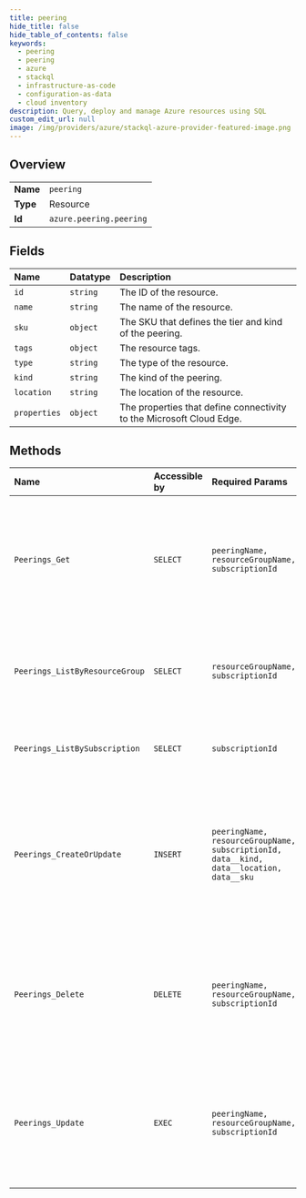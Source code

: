 ```yaml
---
title: peering
hide_title: false
hide_table_of_contents: false
keywords:
  - peering
  - peering
  - azure    
  - stackql
  - infrastructure-as-code
  - configuration-as-data
  - cloud inventory
description: Query, deploy and manage Azure resources using SQL
custom_edit_url: null
image: /img/providers/azure/stackql-azure-provider-featured-image.png
---
```

  
    

## Overview
<table><tbody>
<tr><td><b>Name</b></td><td><code>peering</code></td></tr>
<tr><td><b>Type</b></td><td>Resource</td></tr>
<tr><td><b>Id</b></td><td><code>azure.peering.peering</code></td></tr>
</tbody></table>

## Fields
| Name | Datatype | Description |
|:-----|:---------|:------------|
| `id` | `string` | The ID of the resource. |
| `name` | `string` | The name of the resource. |
| `sku` | `object` | The SKU that defines the tier and kind of the peering. |
| `tags` | `object` | The resource tags. |
| `type` | `string` | The type of the resource. |
| `kind` | `string` | The kind of the peering. |
| `location` | `string` | The location of the resource. |
| `properties` | `object` | The properties that define connectivity to the Microsoft Cloud Edge. |
## Methods
| Name | Accessible by | Required Params | Description |
|:-----|:--------------|:----------------|:------------|
| `Peerings_Get` | `SELECT` | `peeringName, resourceGroupName, subscriptionId` | Gets an existing peering with the specified name under the given subscription and resource group. |
| `Peerings_ListByResourceGroup` | `SELECT` | `resourceGroupName, subscriptionId` | Lists all of the peerings under the given subscription and resource group. |
| `Peerings_ListBySubscription` | `SELECT` | `subscriptionId` | Lists all of the peerings under the given subscription. |
| `Peerings_CreateOrUpdate` | `INSERT` | `peeringName, resourceGroupName, subscriptionId, data__kind, data__location, data__sku` | Creates a new peering or updates an existing peering with the specified name under the given subscription and resource group. |
| `Peerings_Delete` | `DELETE` | `peeringName, resourceGroupName, subscriptionId` | Deletes an existing peering with the specified name under the given subscription and resource group. |
| `Peerings_Update` | `EXEC` | `peeringName, resourceGroupName, subscriptionId` | Updates tags for a peering with the specified name under the given subscription and resource group. |
